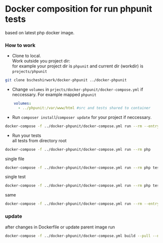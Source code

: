 # Docker composition for run phpunit tests

based on latest php docker image.

### How to work

- Clone to local.  
Work outside you project dir:  
for example your project dir is `phpunit` and current dir (workdir) is `projects/phpunit`

```sh
git clone bscheshirwork/docker-phpunit ../docker-phpunit
```

- Change `volumes` in `prjects/docker-phpunit/docker-compose.yml` if neccessary. For example mapped `phpunit`
```yml
    volumes:
      - ../phpunit:/var/www/html #src and tests shared to container
```

- Run `composer install`/`composer update` for your project if neccessary.
```sh
docker-compose -f ../docker-phpunit/docker-compose.yml run --rm --entrypoint composer php update -vvv 
```

- Run your tests  
all tests from directory root
```sh
docker-compose -f ../docker-phpunit/docker-compose.yml run --rm php
```
single file
```sh
docker-compose -f ../docker-phpunit/docker-compose.yml run --rm php tests/Util/ConfigurationTest.php
```

single test
```sh
docker-compose -f ../docker-phpunit/docker-compose.yml run --rm php tests/Util/ConfigurationTest.php --filter testHandlePHPConfigurationDoesOverwriteVariablesFromPutEnvWhenForced
```
same
```sh
docker-compose -f ../docker-phpunit/docker-compose.yml run --rm --entrypoint /repo/vendor/bin/phpunit php tests/Util/ConfigurationTest.php --filter testHandlePHPConfigurationDoesOverwriteVariablesFromPutEnvWhenForced
```

### update
after changes in Dockerfile or update parent image run
```sh
docker-compose -f ../docker-phpunit/docker-compose.yml build --pull --no-cache
```
